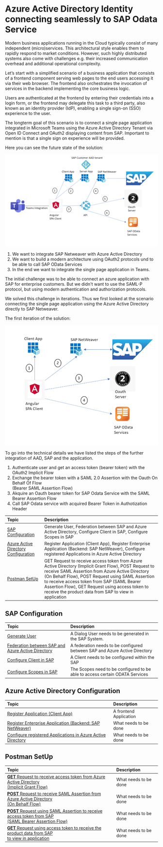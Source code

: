 # Azure Active Directory Identity connecting seamlessly to SAP Odata Service

Modern business applications running in the Cloud typically consist of many independent (micro)services. 
This architectural style enables them to rapidly respond to market conditions. 
However, such highly distributed systems also come with challenges e.g. their increased communication overhead and additional operational complexity. 

Let’s start with a simplified scenario of a business application that consists of a frontend component serving web pages to the end users accessing it via their web browser. The frontend also orchestrates the invocation of services in the backend implementing the core business logic.

Users are authenticated at the frontend by entering their credentials into a login form, or the frontend may delegate this task to a third party, also known as an identity provider (IdP), enabling a single sign-on (SSO) experience to the user.

The longterm goal of this scenario is to connect a single page application integrated in Microsoft Teams using the Azure Active Directory Tenant via Open ID Connect and OAuth2 displaying content from SAP. Important to mention is that a single sign on experience will be provided. 

Here you can see the future state of the solution:

![SAP OAuth SAML Flow](./img/Architecture_BIG.png)

1. We want to integrate SAP Netweaver with Azure Active Directory
2. We want to build a modern architecture using OAuth2 protocols und to be able to call SAP OData Services
3. In the end we want to integrate the single page application in Teams. 

The initial challenge was to be able to connect an azure application with SAP for enterprise customers. But we didn't want to use the SAML-P protocol, but using modern authentication and authorization protocols.

We solved this challenge in iterations. Thus we first looked at the scenario connecting the single page application using the Azure Active Directory directly to SAP Netweaver.

The first iteration of the solution:

![SAP OAuth SAML Flow](./img/Architecture_SMALL.png)

To go into the technical details we have listed the steps of the further integration of AAD, SAP and the application. 

1. Authenticate user and get an access token (bearer token) with the OAuth2 Implicit Flow​
2. Exchange the bearer token with a SAML 2.0 Assertion with the Oauth On Behalf Of Flow <br> (Bearer SAML Assertion Flow)​
3. Akquire an Oauth bearer token for SAP Odata Service with the SAML Bearer Assertion Flow​
4. Call SAP Odata service with acquired Bearer Token in Authotization Header​


|Topic|Description|
|:-----------|:------------------|
|[SAP Configuration](././SAPConfiguration/README.md)|Generate User, Federation between SAP and Azure Active Directory, Configure Client in SAP, Configure Scopes in SAP|
|[Azure Active Directory Configuration](././AzureActiveDirectoryConfiguration/README.md)|Register Application (Client App), Register Enterprise Application (Backend: SAP NetWeaver), Configure registered Applications in Azure Active Directory|
|[Postman SetUp](././PostmanSetup/README.md)|GET Request to receive access token from Azure Active Directory (Implicit Grant Flow), POST Request to receive SAML Assertion from Azure Active Directory (On Behalf Flow), POST Request using SAML Assertion to receive access token from SAP (SAML Bearer Assertion Flow), GET Request using access token to receive the product data from SAP to view in application|

## SAP Configuration

|Topic|Description|
|:-----------|:------------------|
|[Generate User]()|A Dialog User needs to be generated in the SAP System.|
|[Federation between SAP and Azure Active Directory]()|A federation needs to be configured between SAP and Azure Active Directory|
|[Configure Client in SAP]()|A Client needs to be configured within the SAP|
|[Configure Scopes in SAP]()|The Scopes need to be configured to be able to access certain ODATA Services|

## Azure Active Directory Configuration
|Topic|Description|
|:-----------|:------------------|
|[Register Application (Client App)]()|A frontend Application|
|[Register Enterprise Application (Backend: SAP NetWeaver)]()|What needs to be done|
|[Configure registered Applications in Azure Active Directory]()|What needs to be done|

## Postman SetUp

|Topic|Description|
|:-----------|:------------------|
|[**GET** Request to receive access token from Azure Active Directory <br>(Implicit Grant Flow)]()|What needs to be done|
|[**POST** Request to receive SAML Assertion from Azure Active Directory <br> (On Behalf Flow)]()|What needs to be done|
|[**POST** Request using SAML Assertion to receive access token from SAP <br>(SAML Bearer Assertion Flow)]()|What needs to be done|
|[**GET** Request using access token to receive the product data from SAP <br> to view in application]()|What needs to be done|

